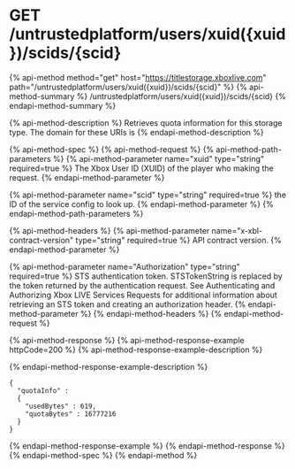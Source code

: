 # GET /untrustedplatform/users/xuid\({xuid}\)/scids/{scid}

{% api-method method="get" host="https://titlestorage.xboxlive.com" path="/untrustedplatform/users/xuid\({xuid}\)/scids/{scid}" %}
{% api-method-summary %}
/untrustedplatform/users/xuid\({xuid}\)/scids/{scid}
{% endapi-method-summary %}

{% api-method-description %}
Retrieves quota information for this storage type. The domain for these URIs is
{% endapi-method-description %}

{% api-method-spec %}
{% api-method-request %}
{% api-method-path-parameters %}
{% api-method-parameter name="xuid" type="string" required=true %}
The Xbox User ID \(XUID\) of the player who making the request.
{% endapi-method-parameter %}

{% api-method-parameter name="scid" type="string" required=true %}
the ID of the service config to look up.
{% endapi-method-parameter %}
{% endapi-method-path-parameters %}

{% api-method-headers %}
{% api-method-parameter name="x-xbl-contract-version" type="string" required=true %}
API contract version.
{% endapi-method-parameter %}

{% api-method-parameter name="Authorization" type="string" required=true %}
STS authentication token. STSTokenString is replaced by the token returned by the authentication request. See Authenticating and Authorizing Xbox LIVE Services Requests for additional information about retrieving an STS token and creating an authorization header.
{% endapi-method-parameter %}
{% endapi-method-headers %}
{% endapi-method-request %}

{% api-method-response %}
{% api-method-response-example httpCode=200 %}
{% api-method-response-example-description %}

{% endapi-method-response-example-description %}

```text
{
  "quotaInfo" :
  {
    "usedBytes" : 619,
    "quotaBytes" : 16777216
  }
}
```
{% endapi-method-response-example %}
{% endapi-method-response %}
{% endapi-method-spec %}
{% endapi-method %}

